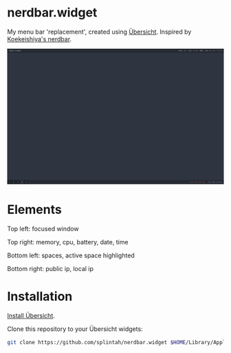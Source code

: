 # nerdbar.widget

My menu bar 'replacement', created using [Übersicht](http://tracesof.net/uebersicht/). Inspired by [Koekeishiya's nerdbar](https://github.com/koekeishiya/nerdbar.widget).

![Demo](/demo.png)

# Elements

Top left: focused window

Top right: memory, cpu, battery, date, time

Bottom left: spaces, active space highlighted

Bottom right: public ip, local ip

# Installation

[Install Übersicht](http://tracesof.net/uebersicht/).

Clone this repository to your Übersicht widgets:

```bash
git clone https://github.com/splintah/nerdbar.widget $HOME/Library/Application\ Support/Übersicht/widgets
```
